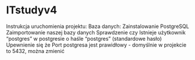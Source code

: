# ITstudyv4

Instrukcja uruchomienia projektu:
Baza danych:
Zainstalowanie PostgreSQL
Zaimportowanie naszej bazy danych
Sprawdzenie czy Istnieje użytkownik “postgres” w postgresie o haśle “postgres” (standardowe hasło)
Upewnienie się że Port postgresa jest prawidłowy - domyślnie w projekcie to 5432, można zmienić 
